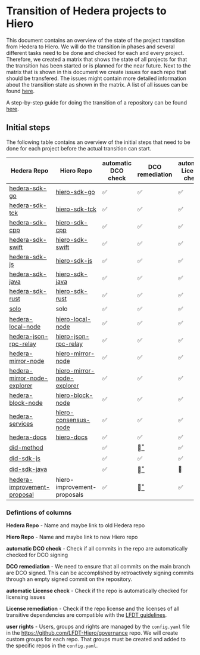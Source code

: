 # Transition of Hedera projects to Hiero

This document contains an overview of the state of the project transition from Hedera to Hiero.
We will do the transition in phases and several different tasks need to be done and checked for each and every project.
Therefore, we created a matrix that shows the state of all projects for that the transition has been started or is planned for the near future.
Next to the matrix that is shown in this document we create issues for each repo that should be transfered.
The issues might contain more detailed information about the transition state as shown in the matrix.
A list of all issues can be found [here](https://github.com/LFDT-Hiero/tsc/issues/5).

A step-by-step guide for doing the transition of a repository can be found [here](https://github.com/hiero-ledger/hiero/blob/main/hashgraph-transfer.md).

## Initial steps

The following table contains an overview of the initial steps that need to be done for each project before the actual transition can start.

| Hedera Repo                        | Hiero Repo                                                           | automatic DCO check | DCO remediation           | automatic License check    | License remediation        | user rights        | transfered |
| ---------------------------------- |----------------------------------------------------------------------| ------------------- | ------------------------- | -------------------------- | -------------------------- | ------------------ |------------|
| [hedera-sdk-go](https://github.com/hashgraph/hedera-sdk-go)               | [hiero-sdk-go](https://github.com/hiero-ledger/hiero-sdk-go)         | :white_check_mark:  | :white_check_mark:        | :white_check_mark:         | :white_check_mark:         | :white_check_mark: | :tada:     |
| [hedera-sdk-tck](https://github.com/hashgraph/hedera-sdk-tck)              | [hiero-sdk-tck](https://github.com/hiero-ledger/hiero-sdk-tck)       | :white_check_mark:  | :white_check_mark:        | :white_check_mark:         | :white_check_mark:         | :white_check_mark: | :tada:     |
| [hedera-sdk-cpp](https://github.com/hashgraph/hedera-sdk-cpp)              | [hiero-sdk-cpp](https://github.com/hiero-ledger/hiero-sdk-cpp)       | :white_check_mark:  | :white_check_mark:        | :white_check_mark:         | :white_check_mark:         | :white_check_mark: | :tada:     |
| [hedera-sdk-swift](https://github.com/hashgraph/hedera-sdk-swift)            | [hiero-sdk-swift](https://github.com/hiero-ledger/hiero-sdk-swift)   | :white_check_mark:  | :white_check_mark:        | :white_check_mark:         | :white_check_mark: | :white_check_mark: | :tada:     |
| [hedera-sdk-js](https://github.com/hashgraph/hedera-sdk-js)               | [hiero-sdk-js](https://github.com/hiero-ledger/hiero-sdk-js)         | :white_check_mark:  | :white_check_mark:        | :white_check_mark:         | :white_check_mark:         | :white_check_mark: | :tada:     |
| [hedera-sdk-java](https://github.com/hashgraph/hedera-sdk-java)             | [hiero-sdk-java](https://github.com/hiero-ledger/hiero-sdk-java)     | :white_check_mark:  | :white_check_mark:             | :white_check_mark:         | :white_check_mark:         | :white_check_mark: | :tada:     |
| [hedera-sdk-rust](https://github.com/hashgraph/hedera-sdk-rust)             | [hiero-sdk-rust](https://github.com/hiero-ledger/hiero-sdk-rust)     | :white_check_mark:  | :white_check_mark:        | :white_check_mark:         | :white_check_mark:         | :white_check_mark: | :tada:     |
| [solo](https://github.com/hashgraph/solo)                        | solo                                                                 | :white_check_mark:  | :white_check_mark:        | :white_check_mark:         | :white_check_mark:         | :construction:[<sup>*</sup>](https://github.com/hiero-ledger/tsc/issues/44) |            |
| [hedera-local-node](https://github.com/hashgraph/hedera-local-node)           | [hiero-local-node](https://github.com/hiero-ledger/hiero-local-node) | :white_check_mark:  | :white_check_mark:        | :white_check_mark:         | :white_check_mark:         | :white_check_mark: | :tada:     |
| [hedera-json-rpc-relay](https://github.com/hashgraph/hedera-json-rpc-relay)       | [hiero-json-rpc-relay](https://github.com/hashgraph/hedera-json-rpc-relay)   | :white_check_mark:  | :white_check_mark:        | :white_check_mark:         | :white_check_mark: | :white_check_mark: | :tada:     |
| [hedera-mirror-node](https://github.com/hashgraph/hedera-mirror-node)          | [hiero-mirror-node](https://github.com/hiero-ledger/hiero-mirror-node)  | :white_check_mark:  | :white_check_mark:            | :white_check_mark:         | :white_check_mark: | :white_check_mark: | :tada:     |
| [hedera-mirror-node-explorer](https://github.com/hashgraph/hedera-mirror-node-explorer) | [hiero-mirror-node-explorer](https://github.com/hiero-ledger/hiero-mirror-node-explorer)  | :white_check_mark:  | :white_check_mark:             | :white_check_mark:         | :white_check_mark: | :white_check_mark: | :tada: |
| [hedera-block-node](https://github.com/hashgraph/hedera-block-node)           | [hiero-block-node](https://github.com/hiero-ledger/hiero-block-node) | :white_check_mark:  | :white_check_mark:        | :white_check_mark:         | :white_check_mark:           | :white_check_mark: | :tada:     |
| [hedera-services](https://github.com/hashgraph/hedera-services)             | [hiero-consensus-node](https://github.com/hiero-ledger/hiero-consensus-node)        | :white_check_mark:  | :white_check_mark:              | :white_check_mark:             | :white_check_mark:             | :white_check_mark: | :tada:    |
| [hedera-docs](https://github.com/hashgraph/hedera-docs)                 | [hiero-docs](https://github.com/hiero-ledger/hiero-docs)             | :white_check_mark:  | :white_check_mark:        | :white_check_mark:         | :white_check_mark:         | :white_check_mark: | :tada:     |
| [did-method](https://github.com/hashgraph/did-method)                  |                                                                      | :white_check_mark:  | :red_circle:[<sup>*</sup>](https://github.com/hiero-ledger/tsc/issues/90)              | :white_check_mark:         | :white_check_mark:         | :construction:[<sup>*</sup>](https://github.com/hiero-ledger/tsc/issues/46) |            |
| [did-sdk-js](https://github.com/hashgraph/did-sdk-js)                  |                                                                      | :white_check_mark:  | :white_check_mark:        | :white_check_mark:         | :white_check_mark:         | :construction:[<sup>*</sup>](https://github.com/hiero-ledger/tsc/issues/42) |            |
| [did-sdk-java](https://github.com/hashgraph/did-sdk-java)                |                                                                      | :white_check_mark:  | :red_circle:[<sup>*</sup>](https://github.com/hiero-ledger/tsc/issues/91)              | :construction:             | :construction:             | :construction:[<sup>*</sup>](https://github.com/hiero-ledger/tsc/issues/45) |            |
| [hedera-improvement-proposal](https://github.com/hashgraph/hedera-improvement-proposal) | hiero-improvement-proposals                                          | :white_check_mark:  | :construction:[<sup>*</sup>](https://github.com/hiero-ledger/tsc/issues/92)              | :white_check_mark:         | :white_check_mark: | :construction:[<sup>*</sup>](https://github.com/hiero-ledger/tsc/issues/40) |            |

### Defintions of columns

**Hedera Repo** - Name and maybe link to old Hedera repo

**Hiero Repo** - Name and maybe link to new Hiero repo

**automatic DCO check** - Check if all commits in the repo are automatically checked for DCO signing

**DCO remediation** - We need to ensure that all commits on the main branch are DCO signed. This can be accomplished by retroactively signing commits through an empty signed commit on the repository.

**automatic License check** - Check if the repo is automatically checked for licensing issues

**License remediation** - Check if the repo license and the licenses of all transitive dependencies are compatible with the [LFDT guidelines](https://lf-decentralized-trust.github.io/governance/governing-documents/allowed-third-party-licenses.html).

**user rights** - Users, groups and rights are managed by the `config.yaml` file in the https://github.com/LFDT-Hiero/governance repo. We will create custom groups for each repo. That groups must be created and added to the specific repos in the `config.yaml`.

